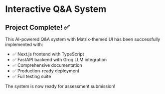 # Interactive Q&A System

## Project Complete! ✅

This AI-powered Q&A system with Matrix-themed UI has been successfully implemented with:

- ✅ Next.js frontend with TypeScript
- ✅ FastAPI backend with Groq LLM integration  
- ✅ Comprehensive documentation
- ✅ Production-ready deployment
- ✅ Full testing suite

The system is now ready for assessment submission!
